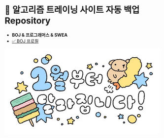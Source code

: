 # 🍙 알고리즘 트레이닝 사이트 자동 백업 Repository
- **BOJ & 프로그래머스 & SWEA**
- [✅ BOJ 프로필](https://solved.ac/profile/0w0n)  

![2월부터달라집니다](etc/Gin0-pnbYAE4bPy.jpg)